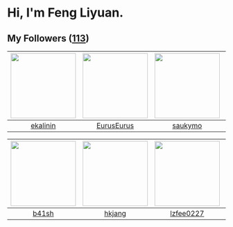 # Hi, I'm Feng Liyuan.

## My Followers ([113](https://github.com/SunRunAway?tab=followers))

| <img src="https://avatars.githubusercontent.com/u/234891?v=4" width="150" height="150" /> | <img src="https://avatars.githubusercontent.com/u/14977542?v=4" width="150" height="150" /> | <img src="https://avatars.githubusercontent.com/u/5670704?v=4" width="150" height="150" /> | <img src="https://avatars.githubusercontent.com/u/2445111?v=4" width="150" height="150" /> |
| :---------------------------------------------------------------------------------------: | :-----------------------------------------------------------------------------------------: | :----------------------------------------------------------------------------------------: | :----------------------------------------------------------------------------------------: |
|                          [ekalinin](https://github.com/ekalinin)                          |                         [EurusEurus](https://github.com/EurusEurus)                         |                            [saukymo](https://github.com/saukymo)                           |                           [hyperpro](https://github.com/hyperpro)                          |

| <img src="https://avatars.githubusercontent.com/u/1070352?v=4" width="150" height="150" /> | <img src="https://avatars.githubusercontent.com/u/3069493?v=4" width="150" height="150" /> | <img src="https://avatars.githubusercontent.com/u/1984045?v=4" width="150" height="150" /> | <img src="https://avatars.githubusercontent.com/u/2918384?v=4" width="150" height="150" /> |
| :----------------------------------------------------------------------------------------: | :----------------------------------------------------------------------------------------: | :----------------------------------------------------------------------------------------: | :----------------------------------------------------------------------------------------: |
|                              [b41sh](https://github.com/b41sh)                             |                             [hkjang](https://github.com/hkjang)                            |                          [lzfee0227](https://github.com/lzfee0227)                         |                            [wkshare](https://github.com/wkshare)                           |